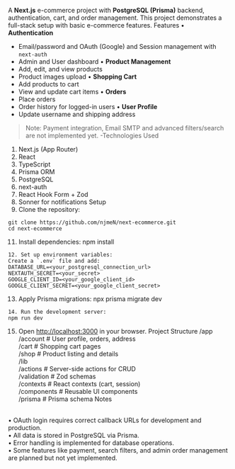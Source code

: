A **Next.js** e-commerce project with **PostgreSQL (Prisma)** backend, authentication, cart, and order management. This project demonstrates a full-stack setup with basic e-commerce features.
Features
•	**Authentication**
- Email/password and OAuth (Google) and Session management with `next-auth`
- Admin and User dashboard
•	**Product Management**
- Add, edit, and view products
- Product images upload
•	**Shopping Cart**
- Add products to cart
- View and update cart items
•	**Orders**
- Place orders
- Order history for logged-in users
•	**User Profile**
- Update username and shipping address
> Note: Payment integration, Email SMTP and advanced filters/search are not implemented yet.
-Technologies Used
1.	Next.js (App Router)
2.	React 
3.	TypeScript
4.	Prisma ORM
5.	PostgreSQL
6.	next-auth
7.	React Hook Form + Zod
8.	Sonner for notifications
Setup
10.	Clone the repository:
```
git clone https://github.com/njmeN/next-ecommerce.git
cd next-ecommerce
```
11.	Install dependencies:
npm install
```
12.	Set up environment variables:
Create a `.env` file and add:
DATABASE_URL=<your_postgresql_connection_url>
NEXTAUTH_SECRET=<your_secret>
GOOGLE_CLIENT_ID=<your_google_client_id>
GOOGLE_CLIENT_SECRET=<your_google_client_secret>
```
13.	Apply Prisma migrations:
npx prisma migrate dev
```
14.	Run the development server:
npm run dev
```
15.	Open [http://localhost:3000](http://localhost:3000) in your browser.
Project Structure
/app
  </br>/account      # User profile, orders, address
    </br>/cart         # Shopping cart pages
  </br>/shop         # Product listing and details
  </br>/lib
   </br>/actions      # Server-side actions for CRUD
   </br>/validation   # Zod schemas
   </br>/contexts     # React contexts (cart, session)
  </br>/components    # Reusable UI components
  </br>/prisma        # Prisma schema
Notes
</br>
•	OAuth login requires correct callback URLs for development and production.</br>
•	All data is stored in PostgreSQL via Prisma.</br>
•	Error handling is implemented for database operations.</br>
•	Some features like payment, search filters, and admin order management are planned but not yet implemented.</br>

